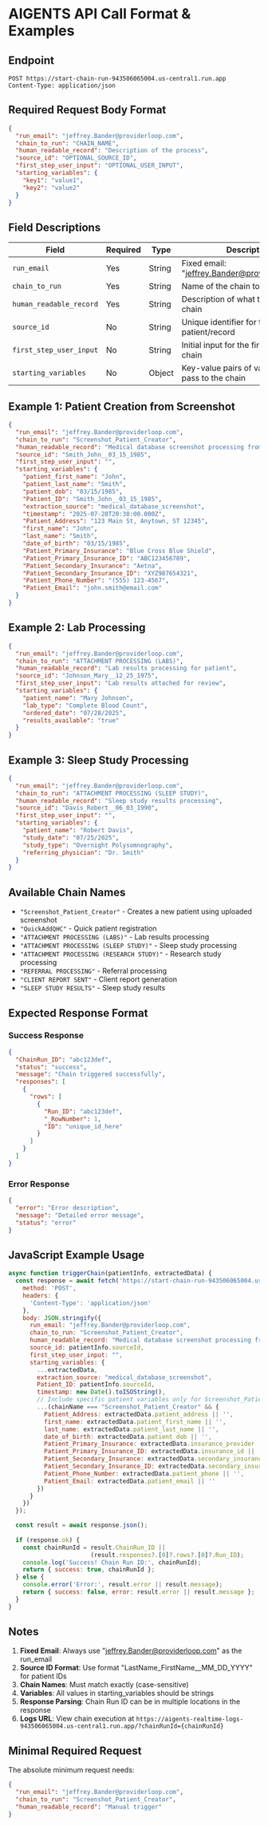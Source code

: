 # AIGENTS API Call Format & Examples

## Endpoint
```
POST https://start-chain-run-943506065004.us-central1.run.app
Content-Type: application/json
```

## Required Request Body Format

```json
{
  "run_email": "jeffrey.Bander@providerloop.com",
  "chain_to_run": "CHAIN_NAME",
  "human_readable_record": "Description of the process",
  "source_id": "OPTIONAL_SOURCE_ID",
  "first_step_user_input": "OPTIONAL_USER_INPUT",
  "starting_variables": {
    "key1": "value1",
    "key2": "value2"
  }
}
```

## Field Descriptions

| Field | Required | Type | Description |
|-------|----------|------|-------------|
| `run_email` | Yes | String | Fixed email: "jeffrey.Bander@providerloop.com" |
| `chain_to_run` | Yes | String | Name of the chain to execute |
| `human_readable_record` | Yes | String | Description of what triggered this chain |
| `source_id` | No | String | Unique identifier for the patient/record |
| `first_step_user_input` | No | String | Initial input for the first step of the chain |
| `starting_variables` | No | Object | Key-value pairs of variables to pass to the chain |

## Example 1: Patient Creation from Screenshot

```json
{
  "run_email": "jeffrey.Bander@providerloop.com",
  "chain_to_run": "Screenshot_Patient_Creator",
  "human_readable_record": "Medical database screenshot processing from external app",
  "source_id": "Smith_John__03_15_1985",
  "first_step_user_input": "",
  "starting_variables": {
    "patient_first_name": "John",
    "patient_last_name": "Smith",
    "patient_dob": "03/15/1985",
    "Patient_ID": "Smith_John__03_15_1985",
    "extraction_source": "medical_database_screenshot",
    "timestamp": "2025-07-28T20:30:00.000Z",
    "Patient_Address": "123 Main St, Anytown, ST 12345",
    "first_name": "John",
    "last_name": "Smith", 
    "date_of_birth": "03/15/1985",
    "Patient_Primary_Insurance": "Blue Cross Blue Shield",
    "Patient_Primary_Insurance_ID": "ABC123456789",
    "Patient_Secondary_Insurance": "Aetna",
    "Patient_Secondary_Insurance_ID": "XYZ987654321",
    "Patient_Phone_Number": "(555) 123-4567",
    "Patient_Email": "john.smith@email.com"
  }
}
```

## Example 2: Lab Processing

```json
{
  "run_email": "jeffrey.Bander@providerloop.com",
  "chain_to_run": "ATTACHMENT PROCESSING (LABS)",
  "human_readable_record": "Lab results processing for patient",
  "source_id": "Johnson_Mary__12_25_1975",
  "first_step_user_input": "Lab results attached for review",
  "starting_variables": {
    "patient_name": "Mary Johnson",
    "lab_type": "Complete Blood Count",
    "ordered_date": "07/28/2025",
    "results_available": "true"
  }
}
```

## Example 3: Sleep Study Processing

```json
{
  "run_email": "jeffrey.Bander@providerloop.com",
  "chain_to_run": "ATTACHMENT PROCESSING (SLEEP STUDY)",
  "human_readable_record": "Sleep study results processing",
  "source_id": "Davis_Robert__06_03_1990",
  "first_step_user_input": "",
  "starting_variables": {
    "patient_name": "Robert Davis",
    "study_date": "07/25/2025",
    "study_type": "Overnight Polysomnography",
    "referring_physician": "Dr. Smith"
  }
}
```

## Available Chain Names

- `"Screenshot_Patient_Creator"` - Creates a new patient using uploaded screenshot
- `"QuickAddQHC"` - Quick patient registration  
- `"ATTACHMENT PROCESSING (LABS)"` - Lab results processing
- `"ATTACHMENT PROCESSING (SLEEP STUDY)"` - Sleep study processing
- `"ATTACHMENT PROCESSING (RESEARCH STUDY)"` - Research study processing
- `"REFERRAL PROCESSING"` - Referral processing
- `"CLIENT REPORT SENT"` - Client report generation
- `"SLEEP STUDY RESULTS"` - Sleep study results

## Expected Response Format

### Success Response
```json
{
  "ChainRun_ID": "abc123def",
  "status": "success",
  "message": "Chain triggered successfully",
  "responses": [
    {
      "rows": [
        {
          "Run_ID": "abc123def",
          "_RowNumber": 1,
          "ID": "unique_id_here"
        }
      ]
    }
  ]
}
```

### Error Response
```json
{
  "error": "Error description",
  "message": "Detailed error message",
  "status": "error"
}
```

## JavaScript Example Usage

```javascript
async function triggerChain(patientInfo, extractedData) {
  const response = await fetch('https://start-chain-run-943506065004.us-central1.run.app', {
    method: 'POST',
    headers: {
      'Content-Type': 'application/json'
    },
    body: JSON.stringify({
      run_email: "jeffrey.Bander@providerloop.com",
      chain_to_run: "Screenshot_Patient_Creator",
      human_readable_record: "Medical database screenshot processing from external app",
      source_id: patientInfo.sourceId,
      first_step_user_input: "",
      starting_variables: {
        ...extractedData,
        extraction_source: "medical_database_screenshot",
        Patient_ID: patientInfo.sourceId,
        timestamp: new Date().toISOString(),
        // Include specific patient variables only for Screenshot_Patient_Creator chain
        ...(chainName === "Screenshot_Patient_Creator" && {
          Patient_Address: extractedData.patient_address || '',
          first_name: extractedData.patient_first_name || '',
          last_name: extractedData.patient_last_name || '',
          date_of_birth: extractedData.patient_dob || '',
          Patient_Primary_Insurance: extractedData.insurance_provider || '',
          Patient_Primary_Insurance_ID: extractedData.insurance_id || '',
          Patient_Secondary_Insurance: extractedData.secondary_insurance || '',
          Patient_Secondary_Insurance_ID: extractedData.secondary_insurance_id || '',
          Patient_Phone_Number: extractedData.patient_phone || '',
          Patient_Email: extractedData.patient_email || ''
        })
      }
    })
  });

  const result = await response.json();
  
  if (response.ok) {
    const chainRunId = result.ChainRun_ID || 
                       (result.responses?.[0]?.rows?.[0]?.Run_ID);
    console.log('Success! Chain Run ID:', chainRunId);
    return { success: true, chainRunId };
  } else {
    console.error('Error:', result.error || result.message);
    return { success: false, error: result.error || result.message };
  }
}
```

## Notes

1. **Fixed Email**: Always use "jeffrey.Bander@providerloop.com" as the run_email
2. **Source ID Format**: Use format "LastName_FirstName__MM_DD_YYYY" for patient IDs
3. **Chain Names**: Must match exactly (case-sensitive)
4. **Variables**: All values in starting_variables should be strings
5. **Response Parsing**: Chain Run ID can be in multiple locations in the response
6. **Logs URL**: View chain execution at `https://aigents-realtime-logs-943506065004.us-central1.run.app/?chainRunId={chainRunId}`

## Minimal Required Request

The absolute minimum request needs:
```json
{
  "run_email": "jeffrey.Bander@providerloop.com",
  "chain_to_run": "Screenshot_Patient_Creator",
  "human_readable_record": "Manual trigger"
}
```